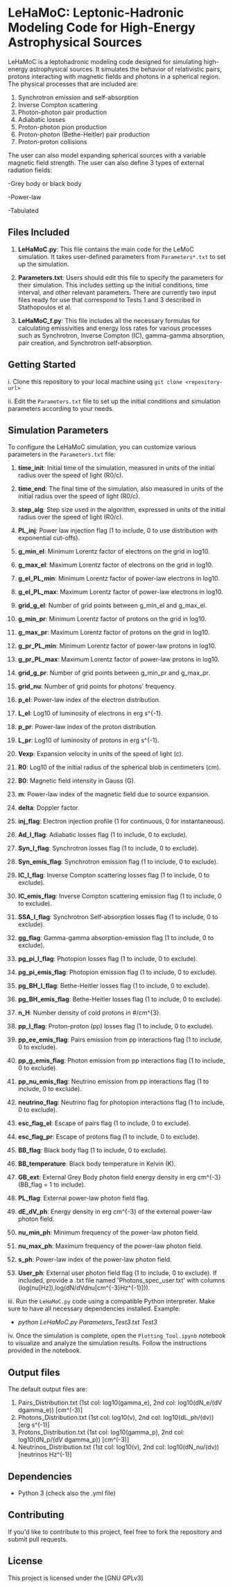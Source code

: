# LeHaMoC: Leptonic-Hadronic Modeling Code for High-Energy Astrophysical Sources

LeHaMoC is a leptohadronic modeling code designed for simulating high-energy astrophysical sources. It simulates the behavior of relativistic pairs, protons interacting with magnetic fields and photons in a spherical region. The physical processes that are included are:


1. Synchrotron emission and self-absorption
2. Inverse Compton scattering
3. Photon-photon pair production
4. Adiabatic losses 
5. Proton-photon pion production 
6. Proton-photon (Bethe-Heitler) pair production
7. Proton-proton collisions 

The user can also model expanding spherical sources with a variable magnetic field strength. The user can also define 3 types of external radiation fields:

-Grey body or black body

-Power-law

-Tabulated

## Files Included

1. **LeHaMoC.py**: This file contains the main code for the LeMoC simulation. It takes user-defined parameters from `Parameters*.txt` to set up the simulation.

2. **Parameters.txt**: Users should edit this file to specify the parameters for their simulation. This includes setting up the initial conditions, time interval, and other relevant parameters. There are currently two input files ready for use that correspond to Tests 1 and 3 described in Stathopoulos et al.

3. **LeHaMoC_f.py**: This file includes all the necessary formulas for calculating emissivities and energy loss rates for various processes such as Synchrotron, Inverse Compton (IC), gamma-gamma absorption, pair creation, and Synchrotron self-absorption.


## Getting Started

i. Clone this repository to your local machine using `git clone <repository-url>`

ii. Edit the `Parameters.txt` file to set up the initial conditions and simulation parameters according to your needs.

## Simulation Parameters

To configure the LeHaMoC simulation, you can customize various parameters in the `Parameters.txt` file:

1. **time_init**: Initial time of the simulation, measured in units of the initial radius over the speed of light (R0/c).

2. **time_end**: The final time of the simulation, also measured in units of the initial radius over the speed of light (R0/c).

3. **step_alg**: Step size used in the algorithm, expressed in units of the initial radius over the speed of light (R0/c).

4. **PL_inj**: Power law injection flag (1 to include, 0 to use distribution with exponential cut-offs).

5. **g_min_el**: Minimum Lorentz factor of electrons on the grid in log10.

6. **g_max_el**: Maximum Lorentz factor of electrons on the grid in log10.

7. **g_el_PL_min**: Minimum Lorentz factor of power-law electrons in log10.

8. **g_el_PL_max**: Maximum Lorentz factor of power-law electrons in log10.

9. **grid_g_el**: Number of grid points between g_min_el and g_max_el.

10. **g_min_pr**: Minimum Lorentz factor of protons on the grid in log10.

11. **g_max_pr**: Maximum Lorentz factor of protons on the grid in log10.

12. **g_pr_PL_min**: Minimum Lorentz factor of power-law protons in log10.

13. **g_pr_PL_max**: Maximum Lorentz factor of power-law protons in log10.

14. **grid_g_pr**: Number of grid points between g_min_pr and g_max_pr.

15. **grid_nu**: Number of grid points for photons' frequency.

16. **p_el**: Power-law index of the electron distribution.

17. **L_el**: Log10 of luminosity of electrons in erg s^{-1}.

18. **p_pr**: Power-law index of the proton distribution.

19. **L_pr**: Log10 of luminosity of protons in erg s^{-1}.

20. **Vexp**: Expansion velocity in units of the speed of light (c).

21. **R0**: Log10 of the initial radius of the spherical blob in centimeters (cm).

22. **B0**: Magnetic field intensity in Gauss (G).

23. **m**: Power-law index of the magnetic field due to source expansion.

24. **delta**: Doppler factor.

25. **inj_flag**: Electron injection profile (1 for continuous, 0 for instantaneous).

26. **Ad_l_flag**: Adiabatic losses flag (1 to include, 0 to exclude).

27. **Syn_l_flag**: Synchrotron losses flag (1 to include, 0 to exclude).

28. **Syn_emis_flag**: Synchrotron emission flag (1 to include, 0 to exclude).

29. **IC_l_flag**: Inverse Compton scattering losses flag (1 to include, 0 to exclude).

30. **IC_emis_flag**: Inverse Compton scattering emission flag (1 to include, 0 to exclude).

31. **SSA_l_flag**: Synchrotron Self-absorption losses flag (1 to include, 0 to exclude).

32. **gg_flag**: Gamma-gamma absorption-emission flag (1 to include, 0 to exclude).

33. **pg_pi_l_flag**: Photopion losses flag (1 to include, 0 to exclude).

34. **pg_pi_emis_flag**: Photopion emission flag (1 to include, 0 to exclude).

35. **pg_BH_l_flag**: Bethe-Heitler losses flag (1 to include, 0 to exclude).

36. **pg_BH_emis_flag**: Bethe-Heitler losses flag (1 to include, 0 to exclude).

37. **n_H**: Number density of cold protons in #/cm^{3}.

38. **pp_l_flag**: Proton-proton (pp) losses flag (1 to include, 0 to exclude).

39. **pp_ee_emis_flag**: Pairs emission from pp interactions flag (1 to include, 0 to exclude).

40. **pp_g_emis_flag**: Photon emission from pp interactions flag (1 to include, 0 to exclude).

41. **pp_nu_emis_flag**: Neutrino emission from pp interactions flag (1 to include, 0 to exclude).

42. **neutrino_flag**: Neutrino flag for photopion interactions flag (1 to include, 0 to exclude).

43. **esc_flag_el**: Escape of pairs flag (1 to include, 0 to exclude).

44. **esc_flag_pr**: Escape of protons flag (1 to include, 0 to exclude).

45. **BB_flag**: Black body flag (1 to include, 0 to exclude).

46. **BB_temperature**: Black body temperature in Kelvin (K).

47. **GB_ext**: External Grey Body photon field energy density in erg cm^{-3} (BB_flag = 1 to include).

48. **PL_flag**: External power-law photon field flag.

49. **dE_dV_ph**: Energy density in erg cm^{-3} of the external power-law photon field.

50. **nu_min_ph**: Minimum frequency of the power-law photon field.

51. **nu_max_ph**: Maximum frequency of the power-law photon field.

52. **s_ph**: Power-law index of the power-law photon field.

53. **User_ph**: External user photon field flag (1 to include, 0 to exclude). If included, provide a .txt file named 'Photons_spec_user.txt' with columns (log(nu[Hz]),log(dN/dVdnu[cm^{-3}Hz^{-1}])).

iii. Run the `LeHaMoC.py` code using a compatible Python interpreter. Make sure to have all necessary dependencies installed. Example:

- *python LeHaMoC.py Parameters_Test3.txt Test3*


iv. Once the simulation is complete, open the `Plotting_Tool.ipynb` notebook to visualize and analyze the simulation results. Follow the instructions provided in the notebook.

## Output files
The default output files are:

1. Pairs_Distribution.txt (1st col: log10(gamma_e), 2nd col: log10(dN_e/(dV dgamma_e)) [cm^(-3)]
2. Photons_Distribution.txt (1st col: log10(v), 2nd col: log10(dL_ph/(dv)) [erg s^(-1)]
3. Protons_Distribution.txt (1st col: log10(gamma_p), 2nd col: log10(dN_p/(dV dgamma_p)) [cm^(-3)]
4. Neutrinos_Distribution.txt (1st col: log10(v), 2nd col: log10(dN_nu/(dv)) [neutrinos Hz^(-1)]

## Dependencies

- Python 3 (check also the .yml file)


## Contributing

If you'd like to contribute to this project, feel free to fork the repository and submit pull requests.

## License

This project is licensed under the [GNU GPLv3]
